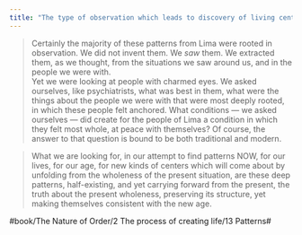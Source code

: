 ```yaml
---
title: "The type of observation which leads to discovery of living centers: seeking tradition and seeking the new"
---
```


> Certainly the majority of these patterns from Lima were rooted in observation. We did not invent them. We *saw* them. We extracted them, as we thought, from the situations we saw around us, and in the people we were with.  
> Yet we were looking at people with charmed eyes. We asked ourselves, like psychiatrists, what was best in them, what were the things about the people we were with that were most deeply rooted, in which these people felt anchored. What conditions — we asked ourselves — did create for the people of Lima a condition in which they felt most whole, at peace with themselves? Of course, the answer to that question is bound to be both traditional and modern.  

> What we are looking for, in our attempt to find patterns NOW, for our lives, for our age, for new kinds of centers which will come about by unfolding from the wholeness of the present situation, are these deep patterns, half-existing, and yet carrying forward from the present, the truth about the present wholeness, preserving its structure, yet making themselves consistent with the new age.  

#book/The Nature of Order/2 The process of creating life/13 Patterns#